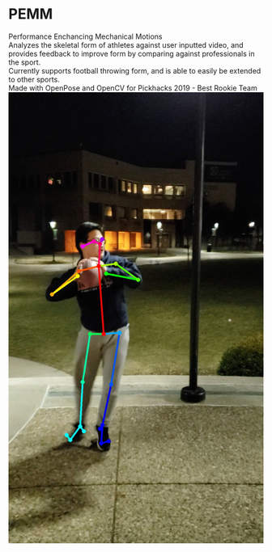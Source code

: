 # PEMM
Performance Enchancing Mechanical Motions <br/>
Analyzes the skeletal form of athletes against user inputted video, and provides feedback to improve form by comparing against professionals in the sport. <br/> 
Currently supports football throwing form, and is able to easily be extended to other sports. <br/>
Made with OpenPose and OpenCV for Pickhacks 2019 - Best Rookie Team
![Football Throw](example_throw.jpg) <!-- .element height="40%" width="40%" -->

